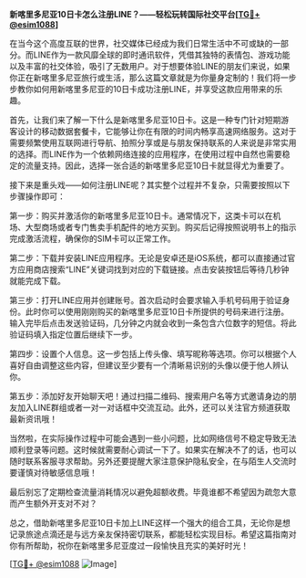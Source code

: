 **新喀里多尼亚10日卡怎么注册LINE？——轻松玩转国际社交平台[[TG💪+ @esim1088](https://t.me/s/esim1088)]**

在当今这个高度互联的世界，社交媒体已经成为我们日常生活中不可或缺的一部分。而LINE作为一款风靡全球的即时通讯软件，凭借其独特的表情包、游戏功能以及丰富的社交体验，吸引了无数用户。对于想要体验LINE的朋友们来说，如果你正在新喀里多尼亚旅行或生活，那么这篇文章就是为你量身定制的！我们将一步步教你如何用新喀里多尼亚的10日卡成功注册LINE，并享受这款应用带来的乐趣。

首先，让我们来了解一下什么是新喀里多尼亚10日卡。这是一种专门针对短期游客设计的移动数据套餐卡，它能够让你在有限的时间内畅享高速网络服务。这对于需要频繁使用互联网进行导航、拍照分享或是与朋友保持联系的人来说是非常实用的选择。而LINE作为一个依赖网络连接的应用程序，在使用过程中自然也需要稳定的流量支持。因此，选择一张合适的新喀里多尼亚10日卡就显得尤为重要了。

接下来是重头戏——如何注册LINE呢？其实整个过程并不复杂，只需要按照以下步骤操作即可：

第一步：购买并激活你的新喀里多尼亚10日卡。通常情况下，这类卡可以在机场、大型商场或者专门售卖手机配件的地方买到。购买后记得按照说明书上的指示完成激活流程，确保你的SIM卡可以正常工作。

第二步：下载并安装LINE应用程序。无论是安卓还是iOS系统，都可以直接通过官方应用商店搜索“LINE”关键词找到对应的下载链接。点击安装按钮后等待几秒钟就能完成下载。

第三步：打开LINE应用并创建账号。首次启动时会要求输入手机号码用于验证身份。此时你可以使用刚刚购买的新喀里多尼亚10日卡所提供的号码来进行注册。输入完毕后点击发送验证码，几分钟之内就会收到一条包含六位数字的短信。将此验证码填入指定位置后继续下一步。

第四步：设置个人信息。这一步包括上传头像、填写昵称等选项。你可以根据个人喜好自由调整这些内容，但建议至少要有一个清晰易识别的头像以便于他人辨认你。

第五步：添加好友开始聊天吧！通过扫描二维码、搜索用户名等方式邀请身边的朋友加入LINE群组或者一对一对话框中交流互动。此外，还可以关注官方频道获取最新资讯哦！

当然啦，在实际操作过程中可能会遇到一些小问题，比如网络信号不稳定导致无法顺利登录等问题。这时候就需要耐心调试一下了。如果实在解决不了的话，也可以随时联系客服寻求帮助。另外还要提醒大家注意保护隐私安全，在与陌生人交流时要谨慎对待敏感信息哦！

最后别忘了定期检查流量消耗情况以避免超额收费。毕竟谁都不希望因为疏忽大意而产生额外开支对不对？

总之，借助新喀里多尼亚10日卡加上LINE这样一个强大的组合工具，无论你是想记录旅途点滴还是与远方亲友保持密切联系，都能轻松实现目标。希望这篇指南对你有所帮助，祝你在新喀里多尼亚度过一段愉快且充实的美好时光！

[[TG💪+ @esim1088](https://t.me/s/esim1088) ![Image](https://i.postimg.cc/4NQfJmqS/Snipaste-2025-05-13-00-14-12.png)]
